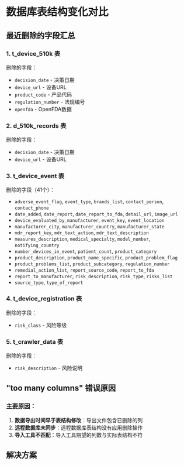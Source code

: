 # 数据库表结构变化对比

## 最近删除的字段汇总

### 1. t_device_510k 表
删除的字段：
- `decision_date` - 决策日期
- `device_url` - 设备URL  
- `product_code` - 产品代码
- `regulation_number` - 法规编号
- `openfda` - OpenFDA数据

### 2. d_510k_records 表
删除的字段：
- `decision_date` - 决策日期
- `device_url` - 设备URL

### 3. t_device_event 表
删除的字段（41个）：
- `adverse_event_flag`, `event_type`, `brands_list`, `contact_person`, `contact_phone`
- `date_added`, `date_report`, `date_report_to_fda`, `detail_url`, `image_url`
- `device_evaluated_by_manufacturer`, `event_key`, `event_location`
- `manufacturer_city`, `manufacturer_country`, `manufacturer_state`
- `mdr_report_key`, `mdr_text_action`, `mdr_text_description`
- `measures_description`, `medical_specialty`, `model_number`, `notifying_country`
- `number_devices_in_event`, `patient_count`, `product_category`
- `product_description`, `product_name_specific`, `product_problem_flag`
- `product_problems_list`, `product_subcategory`, `regulation_number`
- `remedial_action_list`, `report_source_code`, `report_to_fda`
- `report_to_manufacturer`, `risk_description`, `risk_type`, `risks_list`
- `source_type`, `type_of_report`

### 4. t_device_registration 表
删除的字段：
- `risk_class` - 风险等级

### 5. t_crawler_data 表
删除的字段：
- `risk_description` - 风险说明

## "too many columns" 错误原因

### 主要原因：
1. **数据导出时间早于表结构修改**：导出文件包含已删除的列
2. **远程数据库未同步**：远程数据库表结构没有应用删除操作
3. **导入工具不匹配**：导入工具期望的列数与实际表结构不符

## 解决方案

